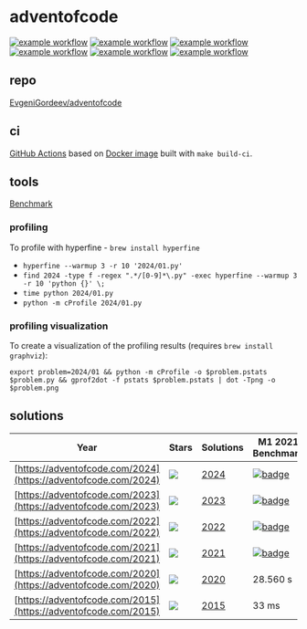 # adventofcode

[![example workflow](https://github.com/EvgeniGordeev/adventofcode/actions/workflows/ci2024.yaml/badge.svg)](https://github.com/EvgeniGordeev/adventofcode/actions)
[![example workflow](https://github.com/EvgeniGordeev/adventofcode/actions/workflows/ci2023.yaml/badge.svg)](https://github.com/EvgeniGordeev/adventofcode/actions)
[![example workflow](https://github.com/EvgeniGordeev/adventofcode/actions/workflows/ci2022.yaml/badge.svg)](https://github.com/EvgeniGordeev/adventofcode/actions)
[![example workflow](https://github.com/EvgeniGordeev/adventofcode/actions/workflows/ci2021.yaml/badge.svg)](https://github.com/EvgeniGordeev/adventofcode/actions)
[![example workflow](https://github.com/EvgeniGordeev/adventofcode/actions/workflows/ci2020.yaml/badge.svg)](https://github.com/EvgeniGordeev/adventofcode/actions)
[![example workflow](https://github.com/EvgeniGordeev/adventofcode/actions/workflows/ci2015.yaml/badge.svg)](https://github.com/EvgeniGordeev/adventofcode/actions)

## repo

[EvgeniGordeev/adventofcode](https://github.com/EvgeniGordeev/adventofcode)

## ci

[GitHub Actions](https://github.com/EvgeniGordeev/adventofcode/actions) based
on [Docker image](https://hub.docker.com/r/egordeev/adventofcode) built with `make build-ci`.

## tools

[Benchmark](https://github.com/sharkdp/hyperfine)

### profiling

To profile with hyperfine - `brew install hyperfine`

* `hyperfine --warmup 3 -r 10 '2024/01.py'`
* `find 2024 -type f -regex ".*/[0-9]*\.py" -exec hyperfine --warmup 3 -r 10 'python {}' \;`
* `time python 2024/01.py`
* `python -m cProfile 2024/01.py`

### profiling visualization

To create a visualization of the profiling results (requires `brew install graphviz`):

```shell
export problem=2024/01 && python -m cProfile -o $problem.pstats $problem.py && gprof2dot -f pstats $problem.pstats | dot -Tpng -o $problem.png
```

## solutions

| Year                                                           | Stars                                                 | Solutions       | M1 2021 Benchmark                                                                                                                                                                                                                                 | CI Benchmark                                                                                                                                                                                                                                      |
|----------------------------------------------------------------|-------------------------------------------------------|-----------------|---------------------------------------------------------------------------------------------------------------------------------------------------------------------------------------------------------------------------------------------------|---------------------------------------------------------------------------------------------------------------------------------------------------------------------------------------------------------------------------------------------------|
| [https://adventofcode.com/2024](https://adventofcode.com/2024) | ![](https://img.shields.io/badge/stars%20⭐-6-yellow)  | [2024](2024.md) | [![badge](https://img.shields.io/endpoint?url=https://gist.githubusercontent.com/EvgeniGordeev/13c6cac3c39702cdcb9cc169b66c3210/raw/runtime-badge-2024-all-m1.json)](https://github.com/EvgeniGordeev/adventofcode/actions/workflows/ci2024.yaml) | [![badge](https://img.shields.io/endpoint?url=https://gist.githubusercontent.com/EvgeniGordeev/13c6cac3c39702cdcb9cc169b66c3210/raw/runtime-badge-2024-all-ci.json)](https://github.com/EvgeniGordeev/adventofcode/actions/workflows/ci2024.yaml) |
| [https://adventofcode.com/2023](https://adventofcode.com/2023) | ![](https://img.shields.io/badge/stars%20⭐-8-yellow)  | [2023](2023.md) | [![badge](https://img.shields.io/endpoint?url=https://gist.githubusercontent.com/EvgeniGordeev/13c6cac3c39702cdcb9cc169b66c3210/raw/runtime-badge-2023-all-m1.json)](https://github.com/EvgeniGordeev/adventofcode/actions/workflows/ci2023.yaml) | [![badge](https://img.shields.io/endpoint?url=https://gist.githubusercontent.com/EvgeniGordeev/13c6cac3c39702cdcb9cc169b66c3210/raw/runtime-badge-2023-all-ci.json)](https://github.com/EvgeniGordeev/adventofcode/actions/workflows/ci2023.yaml) |
| [https://adventofcode.com/2022](https://adventofcode.com/2022) | ![](https://img.shields.io/badge/stars%20⭐-18-yellow) | [2022](2022.md) | [![badge](https://img.shields.io/endpoint?url=https://gist.githubusercontent.com/EvgeniGordeev/13c6cac3c39702cdcb9cc169b66c3210/raw/runtime-badge-2022-all-m1.json)](https://github.com/EvgeniGordeev/adventofcode/actions/workflows/ci2022.yaml) | [![badge](https://img.shields.io/endpoint?url=https://gist.githubusercontent.com/EvgeniGordeev/13c6cac3c39702cdcb9cc169b66c3210/raw/runtime-badge-2022-all-ci.json)](https://github.com/EvgeniGordeev/adventofcode/actions/workflows/ci2022.yaml) |
| [https://adventofcode.com/2021](https://adventofcode.com/2021) | ![](https://img.shields.io/badge/stars%20⭐-30-yellow) | [2021](2021.md) | [![badge](https://img.shields.io/endpoint?url=https://gist.githubusercontent.com/EvgeniGordeev/13c6cac3c39702cdcb9cc169b66c3210/raw/runtime-badge-2021-all-m1.json)](https://github.com/EvgeniGordeev/adventofcode/actions/workflows/ci2021.yaml) | [![badge](https://img.shields.io/endpoint?url=https://gist.githubusercontent.com/EvgeniGordeev/13c6cac3c39702cdcb9cc169b66c3210/raw/runtime-badge-2021-all-ci.json)](https://github.com/EvgeniGordeev/adventofcode/actions/workflows/ci2021.yaml) |
| [https://adventofcode.com/2020](https://adventofcode.com/2020) | ![](https://img.shields.io/badge/stars%20⭐-45-yellow) | [2020](2020.md) | 28.560 s                                                                                                                                                                                                                                          | [![badge](https://img.shields.io/endpoint?url=https://gist.githubusercontent.com/EvgeniGordeev/13c6cac3c39702cdcb9cc169b66c3210/raw/runtime-badge-2020-all.json)](https://github.com/EvgeniGordeev/adventofcode/actions/workflows/ci2020.yaml)    |
| [https://adventofcode.com/2015](https://adventofcode.com/2015) | ![](https://img.shields.io/badge/stars%20⭐-6-yellow)  | [2015](2015.md) | 33 ms                                                                                                                                                                                                                                             | [![badge](https://img.shields.io/endpoint?url=https://gist.githubusercontent.com/EvgeniGordeev/13c6cac3c39702cdcb9cc169b66c3210/raw/runtime-badge-2015-all.json)](https://github.com/EvgeniGordeev/adventofcode/actions/workflows/ci2015.yaml)    |



